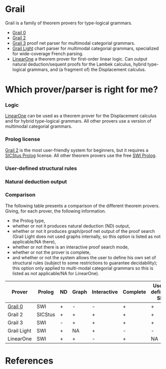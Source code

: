 # Grail

Grail is a family of theorem provers for type-logical grammars.


* [Grail 0](https://github.com/RichardMoot/Grail0)
* [Grail 2](https://github.com/RichardMoot/Grail2)
* [Grail 3](https://github.com/RichardMoot/Grail) proof net parser for multimodal categorial grammars.
* [Grail Light](https://github.com/RichardMoot/GrailLight) chart parser for multimodal categorial grammars, specialized for wide-coverage French parsing.
* [LinearOne](https://github.com/RichardMoot/LinearOne) a theorem prover for first-order linear logic. Can output natural deduction/sequent proofs for the Lambek calculus, hybrid type-logical grammars, and (a fragment of) the Displacement calculus.

# Which prover/parser is right for me?

### Logic

[LinearOne](https://github.com/RichardMoot/LinearOne) can be used as a theorem prover for the Displacement calculus and for hybrid type-logical grammars. All other provers use a version of multimodal categorial grammars. 

### Prolog license

[Grail 2](https://github.com/RichardMoot/Grail2) is the most user-friendly system for beginners, but it requires a [SICStus Prolog](https://sicstus.sics.se) license. All other theorem provers use the free [SWI Prolog](http://www.swi-prolog.org).

### User-defined structural rules

### Natural deduction output

### Comparison

The following table presents a comparison of the different theorem provers. Giving, for each prover, the following information.

* the Prolog type,
* whether or not it produces natural deduction (ND) output,
* whether or not it produces graph/proof net output of the proof search (Grail Light does not used graphs internally, so this option is listed as not applicable/NA there),
* whether or not there is an interactive proof search mode,
* whether or not the prover is complete,
* and whether or not the system allows the user to define his own set of structural rules (subject to some restrictions to guarantee decidability); this option only applied to multi-modal categorial grammars so this is listed as not applicable/NA for LinearOne).

Prover | Prolog | ND | Graph | Interactive | Complete | User-defined SR
-------|--------|------|------|------------|----------|----------------
[Grail 0](https://github.com/RichardMoot/Grail0) | SWI | + | - | - | + | + |
Grail 2 | SICStus | + | + | + | + | +
Grail 3 | SWI | - | + | + | + | + | +
Grail Light | SWI | + | NA | + | - | -
LinearOne | SWI | + | + | - | + | NA


# References

